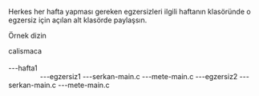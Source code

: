 Herkes her hafta yapması gereken egzersizleri ilgili haftanın klasöründe o egzersiz için açılan alt klasörde paylaşsın.

Örnek dizin 

calismaca<br>
         <br>
         ---hafta1
         <br> &nbsp; &nbsp; &nbsp; &nbsp; &nbsp; &nbsp; &nbsp; &nbsp; ---egzersiz1
                              ---serkan-main.c
                              ---mete-main.c
                  ---egzersiz2
                              ---serkan-main.c
                              ---mete-main.c
                  
